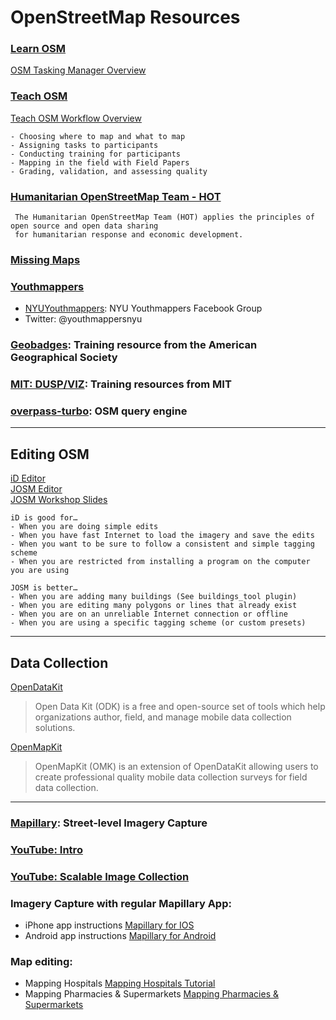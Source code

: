 # OpenStreetMap Resources

### [Learn OSM](http://learnosm.org/en/)
[OSM Tasking Manager Overview](http://learnosm.org/en/coordination/tasking-manager/) 

### [Teach OSM](http://teachosm.org/en/)
[Teach OSM Workflow Overview](http://teachosm.org/en/workflow/workflow1) 

    - Choosing where to map and what to map
    - Assigning tasks to participants
    - Conducting training for participants
    - Mapping in the field with Field Papers
    - Grading, validation, and assessing quality

### [Humanitarian OpenStreetMap Team - HOT](https://hotosm.org/)  
     The Humanitarian OpenStreetMap Team (HOT) applies the principles of open source and open data sharing 
     for humanitarian response and economic development.

### [Missing Maps](https://www.missingmaps.org/)

### [Youthmappers](http://www.youthmappers.org/)
* [NYUYouthmappers](https://www.facebook.com/groups/nyuyouthmappers/): NYU Youthmappers Facebook Group
* Twitter: @youthmappersnyu

### [Geobadges](http://geobadges.org/#!/enterprise): Training resource from the American Geographical Society
### [MIT: DUSP/VIZ](http://duspviz.mit.edu/): Training resources from MIT
### [overpass-turbo](https://overpass-turbo.eu/): OSM query engine

* * *
## Editing OSM  
[iD Editor](http://learnosm.org/en/beginner/id-editor/)  
[JOSM Editor](https://josm.openstreetmap.de/wiki/Introduction)  
[JOSM Workshop Slides](https://docs.google.com/presentation/d/1KPgQ1buFx2rS7HnvTa7OVZ-3WxBP6nsf7EcA9CUq70M/edit?usp=sharing)

    iD is good for…  
    - When you are doing simple edits
    - When you have fast Internet to load the imagery and save the edits
    - When you want to be sure to follow a consistent and simple tagging scheme
    - When you are restricted from installing a program on the computer you are using  

    JOSM is better…  
    - When you are adding many buildings (See buildings_tool plugin)
    - When you are editing many polygons or lines that already exist
    - When you are on an unreliable Internet connection or offline
    - When you are using a specific tagging scheme (or custom presets)

* * *
## Data Collection
 
 [OpenDataKit](https://opendatakit.org/)  
 >Open Data Kit (ODK) is a free and open-source set of tools which help organizations author, field, and manage mobile data collection solutions. 
 
 [OpenMapKit](http://openmapkit.org/index.html)  
 >OpenMapKit (OMK) is an extension of OpenDataKit allowing users to create professional quality mobile data collection surveys for field data collection. 

* * *
### [Mapillary](https://www.mapillary.com/map): Street-level Imagery Capture
 
### [YouTube: Intro](https://www.youtube.com/watch?v=sk6ubBz4p1Q)
### [YouTube: Scalable Image Collection](https://www.youtube.com/watch?v=TC8-Baa5zW4)

### Imagery Capture with regular Mapillary App:
 - iPhone app instructions
 [Mapillary for IOS](https://help.mapillary.com/hc/en-us/articles/115001636009-Mapillary-for-iOS)
 - Android app instructions
 [Mapillary for Android](https://help.mapillary.com/hc/en-us/articles/115001661965-Mapillary-for-Android)

### Map editing:

 - Mapping Hospitals
 [Mapping Hospitals Tutorial](https://www.youtube.com/watch?v=FS1LUGv5z5k)
 - Mapping Pharmacies & Supermarkets
 [Mapping Pharmacies & Supermarkets](https://www.youtube.com/watch?v=I9XSkpZrW5s)
